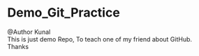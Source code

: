 # Demo_Git_Practice
@Author Kunal <br>
This is just demo Repo, To teach one of my friend about GitHub.<br>
Thanks
